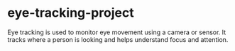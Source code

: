 # eye-tracking-project
Eye tracking is used to monitor eye movement using a camera or sensor. It tracks where a person is looking and helps understand focus and attention.
